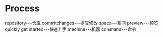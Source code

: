 # Process
repository---仓库  commitchanges---提交修改 space---空间  preview---预览 quickly get started---快速上手  mechine---机器 command---命令  
 
